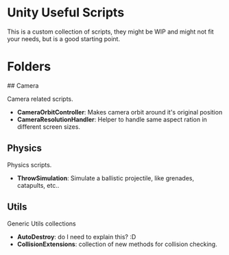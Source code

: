 # Unity Useful Scripts

This is a custom collection of scripts, they might be WIP and might not fit your needs, but is a good starting point.

# Folders

## Camera

Camera related scripts.

* **CameraOrbitController**: Makes camera orbit around it's original position
* **CameraResolutionHandler**: Helper to handle same aspect ration in different screen sizes.

## Physics

Physics scripts.

* **ThrowSimulation**: Simulate a ballistic projectile, like grenades, catapults, etc..

## Utils

Generic Utils collections

* **AutoDestroy**: do I need to explain this? :D
* **CollisionExtensions**: collection of new methods for collision checking.